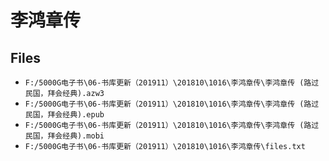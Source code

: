 # 李鸿章传

## Files

- `F:/5000G电子书\06-书库更新（201911）\201810\1016\李鸿章传\李鸿章传 (路过民国，拜会经典).azw3`
- `F:/5000G电子书\06-书库更新（201911）\201810\1016\李鸿章传\李鸿章传 (路过民国，拜会经典).epub`
- `F:/5000G电子书\06-书库更新（201911）\201810\1016\李鸿章传\李鸿章传 (路过民国，拜会经典).mobi`
- `F:/5000G电子书\06-书库更新（201911）\201810\1016\李鸿章传\files.txt`
